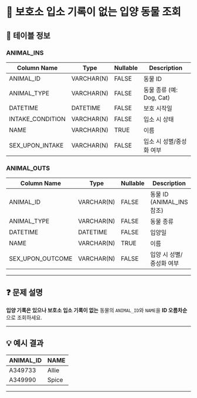# 🐾 보호소 입소 기록이 없는 입양 동물 조회

## 📄 테이블 정보

### ANIMAL_INS

| Column Name       | Type       | Nullable | Description                |
|-------------------|------------|----------|----------------------------|
| ANIMAL_ID         | VARCHAR(N) | FALSE    | 동물 ID                    |
| ANIMAL_TYPE       | VARCHAR(N) | FALSE    | 동물 종류 (예: Dog, Cat)  |
| DATETIME          | DATETIME   | FALSE    | 보호 시작일               |
| INTAKE_CONDITION  | VARCHAR(N) | FALSE    | 입소 시 상태              |
| NAME              | VARCHAR(N) | TRUE     | 이름                       |
| SEX_UPON_INTAKE   | VARCHAR(N) | FALSE    | 입소 시 성별/중성화 여부  |

### ANIMAL_OUTS

| Column Name        | Type       | Nullable | Description                |
|--------------------|------------|----------|----------------------------|
| ANIMAL_ID          | VARCHAR(N) | FALSE    | 동물 ID (ANIMAL_INS 참조) |
| ANIMAL_TYPE        | VARCHAR(N) | FALSE    | 동물 종류                 |
| DATETIME           | DATETIME   | FALSE    | 입양일                    |
| NAME               | VARCHAR(N) | TRUE     | 이름                       |
| SEX_UPON_OUTCOME   | VARCHAR(N) | FALSE    | 입양 시 성별/중성화 여부  |

---

## ❓ 문제 설명

**입양 기록은 있으나 보호소 입소 기록이 없는** 동물의 `ANIMAL_ID`와 `NAME`을 **ID 오름차순**으로 조회하세요.

---

## 💡 예시 결과

| ANIMAL_ID | NAME   |
|-----------|--------|
| A349733   | Allie  |
| A349990   | Spice  |

---


